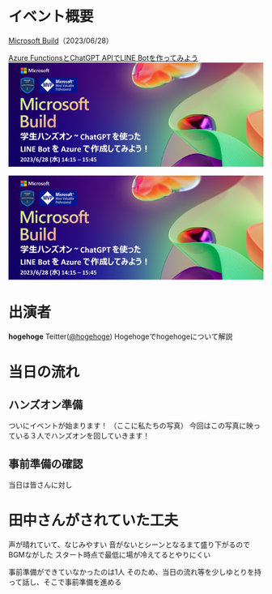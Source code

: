 # イベント概要 
[Microsoft Build](https://info.microsoft.com/JA-ADAI-CATALOG-FY23-06Jun-28-Microsoft-Build-Japan-Day2-SREVM14500_Catalog-Display-Page.html)（2023/06/28） <br>

[Azure FunctionsとChatGPT APIでLINE Botを作ってみよう](
https://microsoft-events.connpass.com/event/286538/)
![](./img/Micorsoft_Build.png)

![](./img/Micorsoft_Build_1415.png)


 
# 出演者


**hogehoge** Teitter([@hogehoge](https://twitter.com)) 
Hogehogeでhogehogeについて解説 
 
# 当日の流れ
## ハンズオン準備
ついにイベントが始まります！
（ここに私たちの写真）
今回はこの写真に映っている３人でハンズオンを回していきます！


## 事前準備の確認
当日は皆さんに対し
# 田中さんがされていた工夫 
声が晴れていて、なじみやすい
音がないとシーンとなるまて盛り下がるのでBGMながした 
スタート時点で最低に場が冷えてるとやりにくい 
 
事前準備ができていなかったのは1人
そのため、当日の流れ等を少しゆとりを持って話し、そこで事前準備を進める
 

